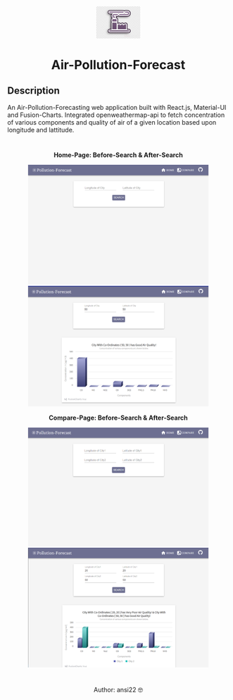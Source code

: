 <p align="center">
  <img src="/assets/poll.png" alt="drawing" width="100"/>
</p>

<h1 align = "center">
Air-Pollution-Forecast
</h1>

## Description

An Air-Pollution-Forecasting web application built with React.js, Material-UI and Fusion-Charts. Integrated openweathermap-api to fetch concentration of various components and quality of air of a given location based upon longitude and lattitude.

<h1></h1>
<h4 align = "center">
 <p> Home-Page: Before-Search & After-Search</p>
  <p >
  <img src="/assets/Home_Search.png" width="410"/>
  <img src="/assets/Home_Result.png" width="410" />
  </p>

 <p> Compare-Page: Before-Search & After-Search</p>
  
  <p>
  <img src="/assets/Compare_Search.png" width="410"/>
  <img src="/assets/Compare_Result.png" width="410" />
  </p>
</h4>
<h1></h1>

<p align = "center">
  Author: ansi22 🤓
</p>
